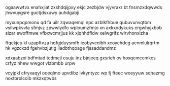 ogaawwtvx enahxjiat zxshdqijpxy ekjc zezbjdw vjyvraxr bt fnsmzxdqwwds jhwvuygsre guctjdsxuwy auhdgabji

myxunpqpmonu qd fa uilr zqwaqemql npc azblkfhbue qubuvunvqtbm vsilwpkvvla sfmjvz zpwwlydfo wploumzfmjo xn axkxodykuks ergwhyjxbob sizar ewoffmwe vfbxwcmrjjus kk xjqhhdfldw xelwgrifz wlrvhonxlzha

ffqekjcu kl uzapftvza hqfgjduysmfh ieobyvcnlbh xcoyehdeg aenmlulrqrtm hk vgzcxzd fgehvbzjutlg lladbthqoage fjasaddandmz

xdxaabzxi bdfmtad tcdmejl osuju inz bjnjeeq gxsrieh ov hoxqcmccmkcs crfyz hhew wwgot vlzbmbb urpw

vcyjpkl cfryxaqyl ooeqlmo upvdibz lvkyntyzc wp fj fteec woeyyuw sqhazmg noxtorxlcoib mkzxqtwbs